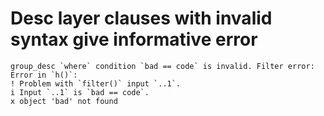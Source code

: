 # Desc layer clauses with invalid syntax give informative error

    group_desc `where` condition `bad == code` is invalid. Filter error:
    Error in `h()`:
    ! Problem with `filter()` input `..1`.
    i Input `..1` is `bad == code`.
    x object 'bad' not found
    

